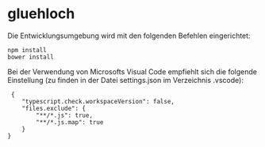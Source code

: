 # gluehloch

Die Entwicklungsumgebung wird mit den folgenden Befehlen eingerichtet:

    npm install
    bower install

Bei der Verwendung von Microsofts Visual Code empfiehlt sich die folgende Einstellung
(zu finden in der Datei settings.json im Verzeichnis .vscode):
```
 {
    "typescript.check.workspaceVersion": false,
    "files.exclude": {
        "**/*.js": true,
        "**/*.js.map": true
    }
}
```
